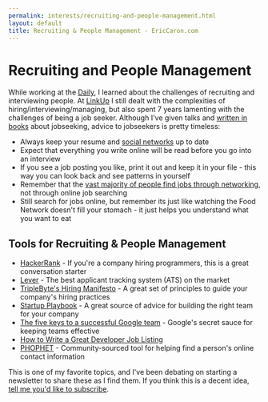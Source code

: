 ```yaml
---
permalink: interests/recruiting-and-people-management.html
layout: default
title: Recruiting & People Management - EricCaron.com
---
```

# Recruiting and People Management

While working at the [Daily](http://www.mndaily.com/), I learned about the challenges of recruiting and interviewing people. At [LinkUp](http://www.linkup.com/) I still dealt with the complexities of hiring/interviewing/managing, but also spent 7 years lamenting with the challenges of being a job seeker. Although I've given talks and [written in books](https://books.google.com/books?isbn=1600052002) about jobseeking, advice to jobseekers is pretty timeless:
* Always keep your resume and [social networks](https://www.linkedin.com/) up to date
* Expect that everything you write online will be read before you go into an interview
* If you see a job posting you like, print it out and keep it in your file - this way you can look back and see patterns in yourself
* Remember that the [vast majority of people find jobs through networking](http://www.npr.org/2011/02/08/133474431/a-successful-job-search-its-all-about-networking), not through online job searching
* Still search for jobs online, but remember its just like watching the Food Network doesn't fill your stomach - it just helps you understand what you want to eat

## Tools for Recruiting & People Management
* [HackerRank](https://www.hackerrank.com/) - If you're a company hiring programmers, this is a great conversation starter
* [Lever](https://www.lever.co/) - The best applicant tracking system (ATS) on the market
* [TripleByte's Hiring Manifesto](https://triplebyte.com/manifesto) - A great set of principles to guide your company's hiring practices
* [Startup Playbook](http://playbook.samaltman.com/) - A great source of advice for building the right team for your company
* [The five keys to a successful Google team](https://rework.withgoogle.com/blog/five-keys-to-a-successful-google-team/) - Google's secret sauce for keeping teams effective
* [How to Write a Great Developer Job Listing](https://stackoverflow.blog/2011/08/how-to-write-a-great-developer-job-listing/)
* [PHOPHET](http://prophetrocks.tumblr.com/) - Community-sourced tool for helping find a person's online contact information

This is one of my favorite topics, and I've been debating on starting a newsletter to share these as I find them. If you think this is a decent idea, [tell me you'd like to subscribe](mailto:eric.caron@gmail.com).